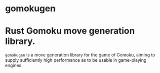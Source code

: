 # gomokugen

# Rust Gomoku move generation library.

`gomokugen` is a move generation library for the game of Gomoku, aiming to supply sufficiently high performance as to be usable in game-playing engines.